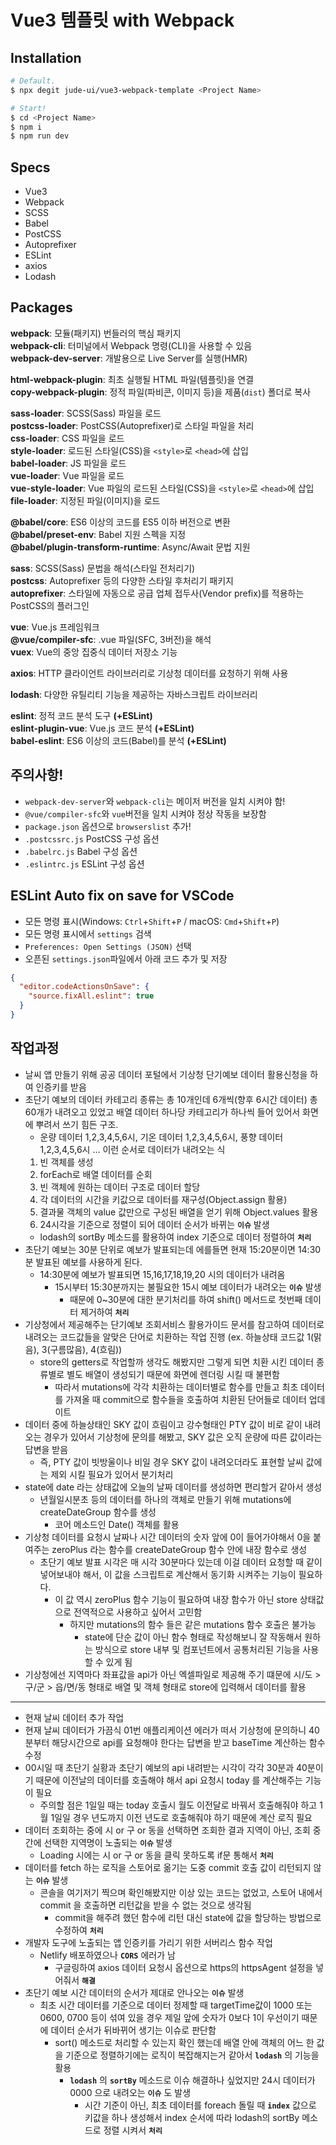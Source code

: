 # Vue3 템플릿 with Webpack

## Installation

```bash
# Default.
$ npx degit jude-ui/vue3-webpack-template <Project Name>

# Start!
$ cd <Project Name>
$ npm i
$ npm run dev
```

## Specs

- Vue3
- Webpack
- SCSS
- Babel
- PostCSS
- Autoprefixer
- ESLint
- axios
- Lodash

## Packages

__webpack__: 모듈(패키지) 번들러의 핵심 패키지<br>
__webpack-cli__: 터미널에서 Webpack 명령(CLI)을 사용할 수 있음<br>
__webpack-dev-server__: 개발용으로 Live Server를 실행(HMR)<br>

__html-webpack-plugin__: 최초 실행될 HTML 파일(템플릿)을 연결<br>
__copy-webpack-plugin__: 정적 파일(파비콘, 이미지 등)을 제품(`dist`) 폴더로 복사<br>

__sass-loader__: SCSS(Sass) 파일을 로드<br>
__postcss-loader__: PostCSS(Autoprefixer)로 스타일 파일을 처리<br>
__css-loader__: CSS 파일을 로드<br>
__style-loader__: 로드된 스타일(CSS)을 `<style>`로 `<head>`에 삽입<br>
__babel-loader__: JS 파일을 로드<br>
__vue-loader__: Vue 파일을 로드<br>
__vue-style-loader__: Vue 파일의 로드된 스타일(CSS)을 `<style>`로 `<head>`에 삽입<br>
__file-loader__: 지정된 파일(이미지)을 로드<br>

__@babel/core__: ES6 이상의 코드를 ES5 이하 버전으로 변환<br>
__@babel/preset-env__: Babel 지원 스펙을 지정<br>
__@babel/plugin-transform-runtime__: Async/Await 문법 지원<br>

__sass__: SCSS(Sass) 문법을 해석(스타일 전처리기)<br>
__postcss__: Autoprefixer 등의 다양한 스타일 후처리기 패키지<br>
__autoprefixer__: 스타일에 자동으로 공급 업체 접두사(Vendor prefix)를 적용하는 PostCSS의 플러그인<br>

__vue__: Vue.js 프레임워크<br>
__@vue/compiler-sfc__: .vue 파일(SFC, 3버전)을 해석<br>
__vuex__: Vue의 중앙 집중식 데이터 저장소 기능<br>

__axios__: HTTP 클라이언트 라이브러리로 기상청 데이터를 요청하기 위해 사용<br>

__lodash__: 다양한 유틸리티 기능을 제공하는 자바스크립트 라이브러리<br>

__eslint__: 정적 코드 분석 도구 __(+ESLint)__<br>
__eslint-plugin-vue__: Vue.js 코드 분석 __(+ESLint)__<br>
__babel-eslint__: ES6 이상의 코드(Babel)를 분석 __(+ESLint)__<br>

## 주의사항!

- `webpack-dev-server`와 `webpack-cli`는 메이저 버전을 일치 시켜야 함!<br>
- `@vue/compiler-sfc`와 `vue`버전을 일치 시켜야 정상 작동을 보장함<br>
- `package.json` 옵션으로 `browserslist` 추가!<br>
- `.postcssrc.js` PostCSS 구성 옵션<br>
- `.babelrc.js` Babel 구성 옵션<br>
- `.eslintrc.js` ESLint 구성 옵션<br>

## ESLint Auto fix on save for VSCode

- 모든 명령 표시(Windows: `Ctrl`+`Shift`+`P` / macOS: `Cmd`+`Shift`+`P`)
- 모든 명령 표시에서 `settings` 검색
- `Preferences: Open Settings (JSON)` 선택
- 오픈된 `settings.json`파일에서 아래 코드 추가 및 저장

```json
{
  "editor.codeActionsOnSave": {
    "source.fixAll.eslint": true
  }
}
```

## 작업과정

- 날씨 앱 만들기 위해 공공 데이터 포털에서 기상청 단기예보 데이터 활용신청을 하여 인증키를 받음
- 초단기 예보의 데이터 카테고리 종류는 총 10개인데 6개씩(향후 6시간 데이터) 총 60개가 내려오고 있었고 배열 데이터 하나당 카테고리가 하나씩 들어 있어서 화면에 뿌려서 쓰기 힘든 구조.
  - 운량 데이터 1,2,3,4,5,6시, 기온 데이터 1,2,3,4,5,6시, 풍향 데이터 1,2,3,4,5,6시 ... 이런 순서로 데이터가 내려오는 식
  1. 빈 객체를 생성
  2. forEach로 배열 데이터를 순회
  3. 빈 객체에 원하는 데이터 구조로 데이터 할당
  4. 각 데이터의 시간을 키값으로 데이터를 재구성(Object.assign 활용)
  5. 결과물 객체의 value 값만으로 구성된 배열을 얻기 위해 Object.values 활용
  6. 24시각을 기준으로 정렬이 되어 데이터 순서가 바뀌는 __`이슈`__ 발생
    - lodash의 sortBy 메소드를 활용하여 index 기준으로 데이터 정렬하여 __`처리`__
- 초단기 예보는 30분 단위로 예보가 발표되는데 에를들면 현재 15:20분이면 14:30분 발표된 예보를 사용하게 된다.
  - 14:30분에 예보가 발표되면 15,16,17,18,19,20 시의 데이터가 내려옴
    - 15시부터 15:30분까지는 불필요한 15시 예보 데이터가 내려오는 __`이슈`__ 발생
      - 때문에 0~30분에 대한 분기처리를 하여 shift() 메서드로 첫번째 데이터 제거하여 __`처리`__
- 기상청에서 제공해주는 단기예보 조회서비스 활용가이드 문서를 참고하여 데이터로 내려오는 코드값들을 알맞은 단어로 치환하는 작업 진행 (ex. 하늘상태 코드값 1(맑음), 3(구름많음), 4(흐림))
  - store의 getters로 작업할까 생각도 해봤지만 그렇게 되면 치환 시킨 데이터 종류별로 별도 배열이 생성되기 때문에 화면에 렌더링 시킬 때 불편함
    - 따라서 mutations에 각각 치환하는 데이터별로 함수를 만들고 최초 데이터를 가져올 때 commit으로 함수들을 호출하여 치환된 단어들로 데이터 업데이트
- 데이터 중에 하늘상태인 SKY 값이 흐림이고 강수형태인 PTY 값이 비로 같이 내려오는 경우가 있어서 기상청에 문의를 해봤고, SKY 값은 오직 운량에 따른 값이라는 답변을 받음
  - 즉, PTY 값이 빗방울이나 비일 경우 SKY 값이 내려오더라도 표현할 날씨 값에는 제외 시킬 필요가 있어서 분기처리
- state에 date 라는 상태값에 오늘의 날짜 데이터를 생성하면 편리할거 같아서 생성
  - 년월일시분초 등의 데이터를 하나의 객체로 만들기 위해 mutations에 createDateGroup 함수를 생성
    - 코어 메소드인 Date() 객체를 활용
- 기상청 데이터를 요청시 날짜나 시간 데이터의 숫자 앞에 0이 들어가야해서 0을 붙여주는 zeroPlus 라는 함수를 createDateGroup 함수 안에 내장 함수로 생성
  - 초단기 예보 발표 시각은 매 시각 30분마다 있는데 이걸 데이터 요청할 때 같이 넣어보내야 해서, 이 값을 스크립트로 계산해서 동기화 시켜주는 기능이 필요하다.
    - 이 값 역시 zeroPlus 함수 기능이 필요하여 내장 함수가 아닌 store 상태값으로 전역적으로 사용하고 싶어서 고민함
      - 하지만 mutations의 함수 들은 같은 mutations 함수 호출은 불가능
        - state에 단순 값이 아닌 함수 형태로 작성해보니 잘 작동해서 원하는 방식으로 store 내부 및 컴포넌트에서 공통처리된 기능을 사용할 수 있게 됨
- 기상청에선 지역마다 좌표값을 api가 아닌 엑셀파일로 제공해 주기 떄문에 시/도 > 구/군 > 읍/면/동 형태로 배열 및 객체 형태로 store에 입력해서 데이터를 활용

----
- 현재 날씨 데이터 추가 작업
- 현재 날씨 데이터가 가끔식 01번 애플리케이션 에러가 떠서 기상청에 문의하니 40분부터 해당시간으로 api를 요청해야 한다는 답변을 받고 baseTime 계산하는 함수 수정
- 00시일 때 초단기 실황과 초단기 예보의 api 내려받는 시각이 각각 30분과 40분이기 때문에 이전날의 데이터를 호출해야 해서 api 요청시 today 를 계산해주는 기능이 필요
  - 주의할 점은 1일일 때는 today 호출시 월도 이전달로 바꿔서 호출해줘야 하고 1월 1일일 경우 년도까지 이전 년도로 호출해줘야 하기 때문에 계산 로직 필요
- 데이터 조회하는 중에 시 or 구 or 동을 선택하면 조회한 결과 지역이 아닌, 조회 중간에 선택한 지역명이 노출되는 __`이슈`__ 발생
  - Loading 시에는 시 or 구 or 동을 클릭 못하도록 if문 통해서 __`처리`__
- 데이터를 fetch 하는 로직을 스토어로 옮기는 도중 commit 호출 값이 리턴되지 않는 __`이슈`__ 발생
  - 콘솔을 여기저기 찍으며 확인해봤지만 이상 있는 코드는 없었고, 스토어 내에서 commit 을 호출하면 리턴값을 받을 수 없는 것으로 생각됨
    - commit을 해주려 했던 함수에 리턴 대신 state에 값을 할당하는 방법으로 수정하여 __`처리`__
- 개발자 도구에 노출되는 앱 인증키를 가리기 위한 서버리스 함수 작업
  - Netlify 배포하였으나 __`CORS`__ 에러가 남
    - 구글링하여 axios 데이터 요청시 옵션으로 https의 httpsAgent 설정을 넣어줘서 __`해결`__
- 초단기 예보 시간 데이터의 순서가 제대로 안나오는 __`이슈`__ 발생
  - 최초 시간 데이터를 기준으로 데이터 정제할 때 targetTime값이 1000 또는 0600, 0700 등이 섞여 있을 경우 제일 앞에 숫자가 0보다 1이 우선이기 때문에 데이터 순서가 뒤바뀌어 생기는 이슈로 판단함
    - sort() 메소드로 처리할 수 있는지 확인 했는데 배열 안에 객체의 어느 한 값을 기준으로 정렬하기에는 로직이 복잡해지는거 같아서 __`lodash`__ 의 기능을 활용
      - __`lodash`__ 의 __`sortBy`__ 메소드로 이슈 해결하나 싶었지만 24시 데이터가 0000 으로 내려오는 __`이슈`__ 도 발생
        - 시간 기준이 아닌, 최초 데이터를 foreach 돌릴 때 __`index`__ 값으로 키값을 하나 생성해서 index 순서에 따라 lodash의 sortBy 메소드로 정렬 시켜서 __`처리`__